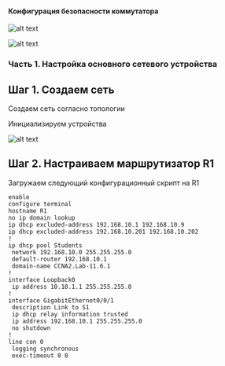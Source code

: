 #### Конфигурация безопасности коммутатора 


![alt text](https://github.com/Eliminir/OTUSLABS/blob/Labs/LAB9/1.JPG)

![alt text](https://github.com/Eliminir/OTUSLABS/blob/Labs/LAB9/2.JPG)

### Часть 1. Настройка основного сетевого устройства

## Шаг 1. Создаем сеть

Создаем сеть согласно топологии

Инициализируем устройства

![alt text](https://github.com/Eliminir/OTUSLABS/blob/Labs/LAB9/3.JPG)

## Шаг 2. Настраиваем маршрутизатор R1

Загружаем следующий конфигурационный скрипт на R1

```
enable
configure terminal
hostname R1
no ip domain lookup
ip dhcp excluded-address 192.168.10.1 192.168.10.9
ip dhcp excluded-address 192.168.10.201 192.168.10.202
!
ip dhcp pool Students
 network 192.168.10.0 255.255.255.0
 default-router 192.168.10.1
 domain-name CCNA2.Lab-11.6.1
!
interface Loopback0
 ip address 10.10.1.1 255.255.255.0
!
interface GigabitEthernet0/0/1
 description Link to S1
 ip dhcp relay information trusted
 ip address 192.168.10.1 255.255.255.0
 no shutdown
!
line con 0
 logging synchronous
 exec-timeout 0 0

```
